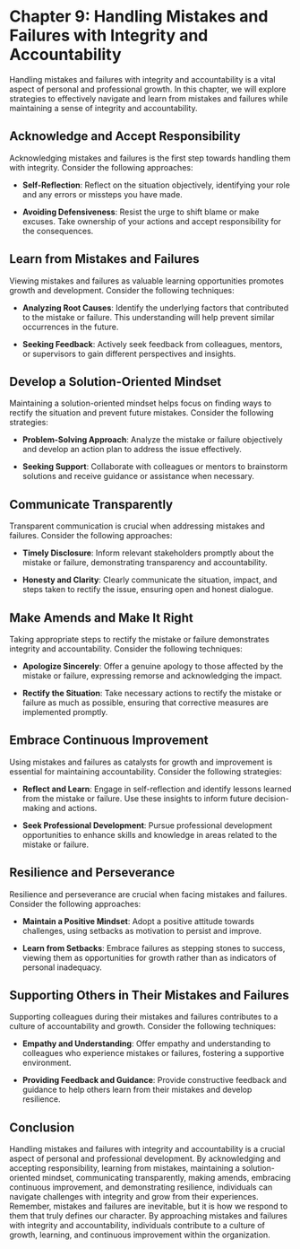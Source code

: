 Chapter 9: Handling Mistakes and Failures with Integrity and Accountability
===========================================================================

Handling mistakes and failures with integrity and accountability is a vital aspect of personal and professional growth. In this chapter, we will explore strategies to effectively navigate and learn from mistakes and failures while maintaining a sense of integrity and accountability.

**Acknowledge and Accept Responsibility**
-----------------------------------------

Acknowledging mistakes and failures is the first step towards handling them with integrity. Consider the following approaches:

* **Self-Reflection**: Reflect on the situation objectively, identifying your role and any errors or missteps you have made.

* **Avoiding Defensiveness**: Resist the urge to shift blame or make excuses. Take ownership of your actions and accept responsibility for the consequences.

**Learn from Mistakes and Failures**
------------------------------------

Viewing mistakes and failures as valuable learning opportunities promotes growth and development. Consider the following techniques:

* **Analyzing Root Causes**: Identify the underlying factors that contributed to the mistake or failure. This understanding will help prevent similar occurrences in the future.

* **Seeking Feedback**: Actively seek feedback from colleagues, mentors, or supervisors to gain different perspectives and insights.

**Develop a Solution-Oriented Mindset**
---------------------------------------

Maintaining a solution-oriented mindset helps focus on finding ways to rectify the situation and prevent future mistakes. Consider the following strategies:

* **Problem-Solving Approach**: Analyze the mistake or failure objectively and develop an action plan to address the issue effectively.

* **Seeking Support**: Collaborate with colleagues or mentors to brainstorm solutions and receive guidance or assistance when necessary.

**Communicate Transparently**
-----------------------------

Transparent communication is crucial when addressing mistakes and failures. Consider the following approaches:

* **Timely Disclosure**: Inform relevant stakeholders promptly about the mistake or failure, demonstrating transparency and accountability.

* **Honesty and Clarity**: Clearly communicate the situation, impact, and steps taken to rectify the issue, ensuring open and honest dialogue.

**Make Amends and Make It Right**
---------------------------------

Taking appropriate steps to rectify the mistake or failure demonstrates integrity and accountability. Consider the following techniques:

* **Apologize Sincerely**: Offer a genuine apology to those affected by the mistake or failure, expressing remorse and acknowledging the impact.

* **Rectify the Situation**: Take necessary actions to rectify the mistake or failure as much as possible, ensuring that corrective measures are implemented promptly.

**Embrace Continuous Improvement**
----------------------------------

Using mistakes and failures as catalysts for growth and improvement is essential for maintaining accountability. Consider the following strategies:

* **Reflect and Learn**: Engage in self-reflection and identify lessons learned from the mistake or failure. Use these insights to inform future decision-making and actions.

* **Seek Professional Development**: Pursue professional development opportunities to enhance skills and knowledge in areas related to the mistake or failure.

**Resilience and Perseverance**
-------------------------------

Resilience and perseverance are crucial when facing mistakes and failures. Consider the following approaches:

* **Maintain a Positive Mindset**: Adopt a positive attitude towards challenges, using setbacks as motivation to persist and improve.

* **Learn from Setbacks**: Embrace failures as stepping stones to success, viewing them as opportunities for growth rather than as indicators of personal inadequacy.

**Supporting Others in Their Mistakes and Failures**
----------------------------------------------------

Supporting colleagues during their mistakes and failures contributes to a culture of accountability and growth. Consider the following techniques:

* **Empathy and Understanding**: Offer empathy and understanding to colleagues who experience mistakes or failures, fostering a supportive environment.

* **Providing Feedback and Guidance**: Provide constructive feedback and guidance to help others learn from their mistakes and develop resilience.

**Conclusion**
--------------

Handling mistakes and failures with integrity and accountability is a crucial aspect of personal and professional development. By acknowledging and accepting responsibility, learning from mistakes, maintaining a solution-oriented mindset, communicating transparently, making amends, embracing continuous improvement, and demonstrating resilience, individuals can navigate challenges with integrity and grow from their experiences. Remember, mistakes and failures are inevitable, but it is how we respond to them that truly defines our character. By approaching mistakes and failures with integrity and accountability, individuals contribute to a culture of growth, learning, and continuous improvement within the organization.
